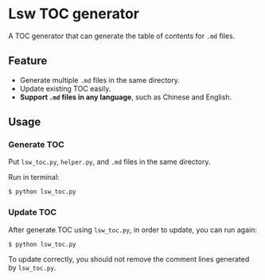 # Lsw TOC generator

A TOC generator that can generate the table of contents for `.md` files.

## Feature
- Generate multiple `.md` files in the same directory.
- Update existing TOC easily.
- **Support `.md` files in any language**, such as Chinese and English.

## Usage

### Generate TOC
Put `lsw_toc.py`, `helper.py`, and `.md` files in the same directory.

Run in terminal:

```python
$ python lsw_toc.py
```

### Update TOC
After generate TOC using `lsw_toc.py`, in order to update, you can run again:

```python
$ python lsw_toc.py
```

To update correctly, you should not remove the comment lines generated by `lsw_toc.py`.

